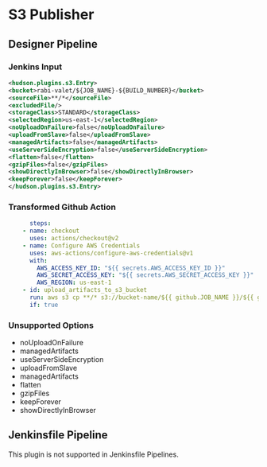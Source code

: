 # S3 Publisher

## Designer Pipeline

### Jenkins Input

```xml
<hudson.plugins.s3.Entry>
<bucket>rabi-valet/${JOB_NAME}-${BUILD_NUMBER}</bucket>
<sourceFile>**/*</sourceFile>
<excludedFile/>
<storageClass>STANDARD</storageClass>
<selectedRegion>us-east-1</selectedRegion>
<noUploadOnFailure>false</noUploadOnFailure>
<uploadFromSlave>false</uploadFromSlave>
<managedArtifacts>false</managedArtifacts>
<useServerSideEncryption>false</useServerSideEncryption>
<flatten>false</flatten>
<gzipFiles>false</gzipFiles>
<showDirectlyInBrowser>false</showDirectlyInBrowser>
<keepForever>false</keepForever>
</hudson.plugins.s3.Entry>
```

### Transformed Github Action

```yaml
      steps:
    - name: checkout
      uses: actions/checkout@v2
    - name: Configure AWS Credentials
      uses: aws-actions/configure-aws-credentials@v1
      with:
        AWS_ACCESS_KEY_ID: "${{ secrets.AWS_ACCESS_KEY_ID }}"
        AWS_SECRET_ACCESS_KEY: "${{ secrets.AWS_SECRET_ACCESS_KEY }}"
        AWS_REGION: us-east-1
    - id: upload_artifacts_to_s3_bucket
      run: aws s3 cp **/* s3://bucket-name/${{ github.JOB_NAME }}/${{ github.BUILD_NUMBER }} --recursive
      if: true

```

### Unsupported Options

- noUploadOnFailure
- managedArtifacts
- useServerSideEncryption
- uploadFromSlave
- managedArtifacts
- flatten
- gzipFiles
- keepForever
- showDirectlyInBrowser

## Jenkinsfile Pipeline

This plugin is not supported in Jenkinsfile Pipelines.
